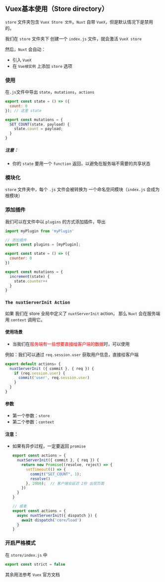 ## Vuex基本使用（Store directory）

`store` 文件夹包含 `Vuex Store 文件`。`Nuxt` 自带 `VueX`，但是默认情况下是禁用的。

我们在 `store` 文件夹下 创建一个 `index.js` 文件，就会激活 `VueX store`

然后，`Nuxt` 会自动：

* 引入 `VueX`
* 在 `Vue根实例` 上添加 `store` 选项

### 使用

在`.js`文件中导出 `state`，`mutations`，`actions`

```js
export const state = () => ({
  count: 0
}); // 这里 state

export const mutations = {
  SET_COUNT(state, payload) {
    state.count = payload;
  }
}
```

##### 注意：

- 你的 `state` 要用一个 `function` 返回，以避免在服务端不需要的共享状态

### 模块化

`store` 文件夹中，每个 `.js` 文件会被转换为 一个命名空间模块（`index.js` 会成为根模块）

### 添加插件

我们可以在文件中以 `plugins` 的方式添加插件，导出

```js
import myPlugin from 'myPlugin'

// 添加插件
export const plugins = [myPlugin];

export const state = () => ({
  counter: 0
})

export const mutations = {
  increment(state) {
    state.counter++
  }
}
```

### `The nuxtServerInit Action`

如果 我们在 store 全局中定义了 `nuxtServerInit` action， 那么 `Nuxt` 会在服务端用 `context` 调用它。

#### 使用场景

* 当我们在<font color='red'>服务端有一些想要直接给客户端的数据</font>时，可以使用

例如：我们可以通过 `req.session.user` 获取用户信息，直接给客户端

```js
export default actions= {
  nuxtServerInit ({ commit }, { req }) {
    if (req.session.user) {
      commit('user', req.session.user)
    }
  }
}
```

#### 参数

* 第一个参数：`store`
* 第二个参数：`context`

#### 注意：

* 如果有异步过程，一定要返回 `promise`

  ```js
  export const actions = {
    nuxtServerInit({ commit }, { req }) {
      return new Promise((resolve, reject) => {
        setTimeout(() => {
          commit("SET_COUNT", 1);
          resolve()
        }, 2000);  // 客户端会延迟 2秒 出现页面
      })
    }
  }
  
  // 或者
  export const actions = {
    async nuxtServerInit({ dispatch }) {
      await dispatch('core/load')
    }
  }
  ```

### 开启严格模式

在 `store/index.js` 中

```js
export const strict = false
```



其余用法参考 `Vuex` 官方文档